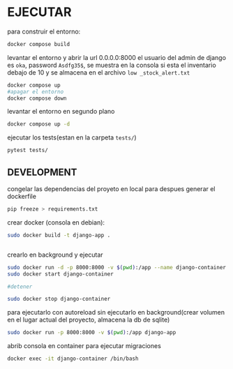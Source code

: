# EJECUTAR 

para construir el entorno:

```bash
docker compose build

```

levantar el entorno y abrir la url 0.0.0.0:8000
el usuario del admin de django es `oka`, password `Asdfg35$`, se muestra en la consola si esta el inventario debajo de 10 y se almacena en el archivo `low _stock_alert.txt`
```bash
docker compose up
#apagar el entorno
docker compose down
```

levantar el entorno en segundo plano
```bash
docker compose up -d

``` 

ejecutar los tests(estan en la carpeta `tests/`)
```bash
pytest tests/
``` 




## DEVELOPMENT

congelar las dependencias del proyeto en local para despues generar el dockerfile
```bash
pip freeze > requirements.txt
```

crear docker (consola en debian):
```bash
sudo docker build -t django-app .
```

```bash

```


crearlo en background y ejecutar
```bash
sudo docker run -d -p 8000:8000 -v $(pwd):/app --name django-container django-app
sudo docker start django-container

#detener

sudo docker stop django-container

```

para ejecutarlo con autoreload sin ejecutarlo en background(crear volumen en el lugar actual del proyecto, almacena la db de sqlite)

```bash
sudo docker run -p 8000:8000 -v $(pwd):/app django-app
```

abrib consola en container para ejecutar migraciones 
```bash
docker exec -it django-container /bin/bash

```
